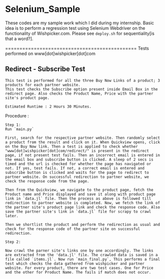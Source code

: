 Selenium_Sample
===============

These codes are my sample work which I did during my internship. Basic idea is to perform a regression test using Selenium Webdriver on the functionality of Wishpicker.com. Please see `deploy.sh` for sequentiality[is that a word?].


==============================================
Tests performed on www[dot]wishpicker[dot]com

Redirect - Subscribe Test
---------------------

	This test is performed for all the three Buy Now Links of a product; 3 products for each partner website.
	This test checks the Subscribe option present inside Email Box in the redirect page. Also checks the Product Name, Price with the partner site's product page.

	Estimated Runtime : 2 Hours 30 Minutes.

Procedure : 
	
	Step 1:
	Run `main.py`

	First, search for the respective partner website. Then randomly select a product from the result and click on it. When Quickview opens, click on the Buy Now link. Then a test is applied to check whether "www[dot]wishpicker[dot]com/redirect/" is present in the redirect page, if not present test fails. Then an incorrect email is entered in the email box and subscribe button is clicked. A sleep of 2 secs is timed and the url is checked for whether the page has navigated or not. If yes, test fails. If not, a correct email is entered and subscribe button is clicked and waits for the page to redirect to partner website. On successful redirection to partner website, we check the response code from the page.

	Then from the Quickview, we navigate to the product page, fetch the Product name and Price displayed and save it along with product page link in `data.jl` file. Then the process as above is followed till redirection to partner website is completed. Now, we fetch the link of the partner site's product page link and check the response code. Also save the partner site's link in `data.jl` file for scrapy to crawl later.

	Then we shortlist the product and perform the redirection as usual and check for the response code of the partner site on successful redirection.

	Step 2:

	Now crawl the parner site's links one by one accordingly. The links are extracted from the 'data.jl' file. The crawled data is saved in a file called `items.jl`. Now run `main_final.py`, This performs a final test which checks the data gathered from wishpicker and partner website. For every product, there are two test cases. One for Price and the other for Product Name. The fails if match does not occur.
